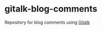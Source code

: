 # gitalk-blog-comments

Repository for blog comments using [Gitalk](https://github.com/gitalk/gitalk)
